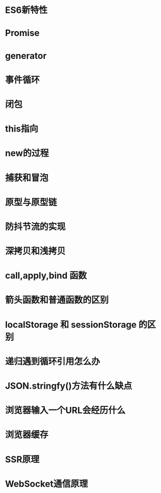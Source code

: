 # ES6新特性


# Promise

# generator


# 事件循环


# 闭包


# this指向


# new的过程


# 捕获和冒泡


# 原型与原型链


# 防抖节流的实现



# 深拷贝和浅拷贝


# call,apply,bind 函数


# 箭头函数和普通函数的区别


# localStorage 和 sessionStorage 的区别


# 递归遇到循环引用怎么办


# JSON.stringfy()方法有什么缺点


# 浏览器输入一个URL会经历什么


# 浏览器缓存


# SSR原理


# WebSocket通信原理




